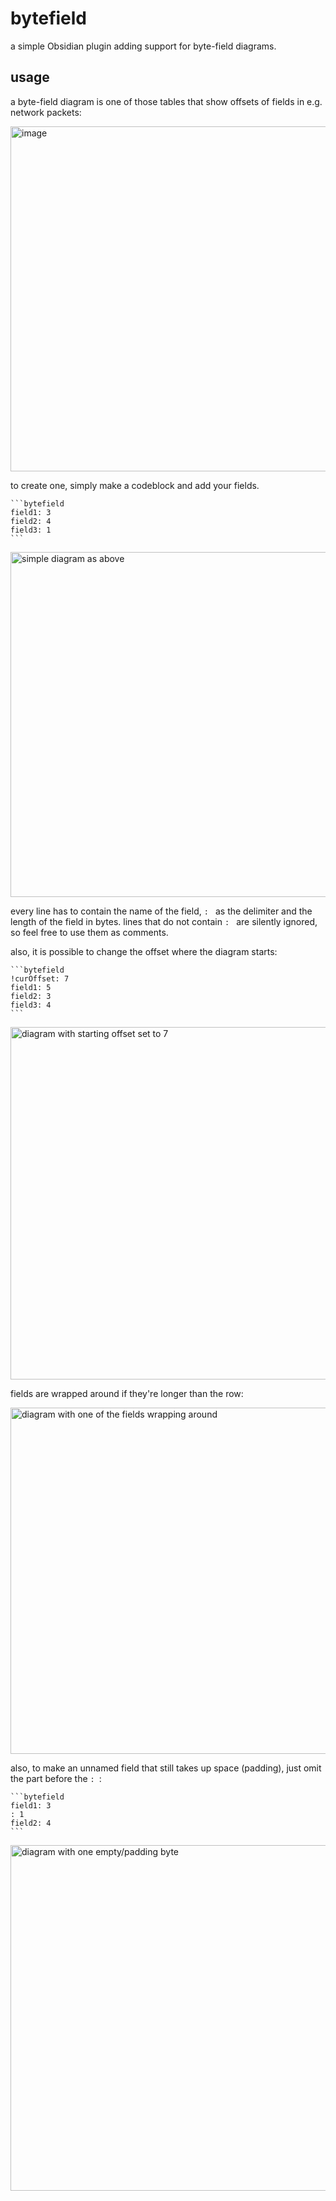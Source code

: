 # bytefield

a simple Obsidian plugin adding support for byte-field diagrams.

## usage

a byte-field diagram is one of those tables that show offsets of fields in e.g. network packets:

<img width="552" alt="image" src="https://github.com/user-attachments/assets/c7251e69-79e6-43dc-a7a5-889429534457" />

to create one, simply make a codeblock and add your fields.

    ```bytefield
    field1: 3
    field2: 4
    field3: 1
    ```

<img width="552" alt="simple diagram as above" src="https://github.com/user-attachments/assets/dc17abee-1d65-4840-920d-c727d643bb40" />

every line has to contain the name of the field, `: ` as the delimiter and the length of the field in bytes. lines that do not contain `: ` are silently ignored, so feel free to use them as comments.

also, it is possible to change the offset where the diagram starts:

    ```bytefield
    !curOffset: 7
    field1: 5
    field2: 3
    field3: 4
    ```

<img width="564" alt="diagram with starting offset set to 7" src="https://github.com/user-attachments/assets/7427624e-533c-47a3-ba8d-c7f1ece1b5e2" />

fields are wrapped around if they're longer than the row:

<img width="554" alt="diagram with one of the fields wrapping around" src="https://github.com/user-attachments/assets/a5d7132c-f54a-4b8c-9555-bd6aef8b0350" />

also, to make an unnamed field that still takes up space (padding), just omit the part before the `: `:

    ```bytefield
    field1: 3
    : 1
    field2: 4
    ```

<img width="553" alt="diagram with one empty/padding byte" src="https://github.com/user-attachments/assets/6567ced3-87c5-4edb-974f-7c3c4946c86c" />
